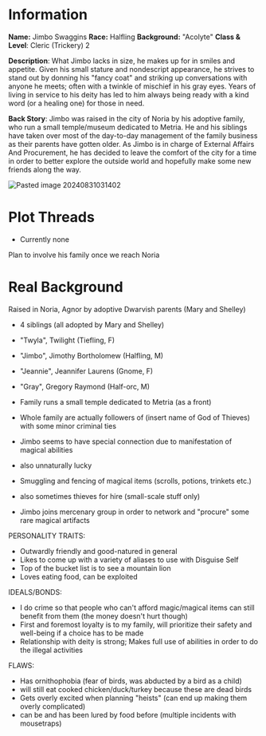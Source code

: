 # Information
**Name:** Jimbo Swaggins 
**Race:** Halfling 
**Background:** "Acolyte"
**Class & Level**: Cleric (Trickery) 2

**Description**: What Jimbo lacks in size, he makes up for in smiles and appetite. Given his small stature and nondescript appearance, he strives to stand out by donning his "fancy coat" and striking up conversations with anyone he meets; often with a twinkle of mischief in his gray eyes. Years of living in service to his deity has led to him always being ready with a kind word (or a healing one) for those in need.

**Back Story**: Jimbo was raised in the city of Noria by his adoptive family, who run a small temple/museum dedicated to Metria. He and his siblings have taken over most of the day-to-day management of the family business as their parents have gotten older. As Jimbo is in charge of External Affairs And Procurement, he has decided to leave the comfort of the city for a time in order to better explore the outside world and hopefully make some new friends along the way.

![Pasted image 20240831031402](content/Pictures/Pasted%20image%2020240831031402.png)

# Plot  Threads
- Currently none

Plan to involve his family once we reach Noria

# Real Background
Raised in Noria, Agnor by adoptive Dwarvish parents (Mary and Shelley)
- 4 siblings (all adopted by Mary and Shelley) 
- "Twyla", Twilight (Tiefling, F) 
- "Jimbo", Jimothy Bortholomew (Halfling, M) 
- "Jeannie", Jeannifer Laurens (Gnome, F) 
- "Gray", Gregory Raymond (Half-orc, M) 

- Family runs a small temple dedicated to Metria (as a front) 
- Whole family are actually followers of (insert name of God of Thieves) with some minor criminal ties 
- Jimbo seems to have special connection due to manifestation of magical abilities 
- also unnaturally lucky 
- Smuggling and fencing of magical items (scrolls, potions, trinkets etc.) 
- also sometimes thieves for hire (small-scale stuff only) 
- Jimbo joins mercenary group in order to network and "procure" some rare magical artifacts 

PERSONALITY TRAITS: 
- Outwardly friendly and good-natured in general 
- Likes to come up with a variety of aliases to use with Disguise Self 
- Top of the bucket list is to see a mountain lion 
- Loves eating food, can be exploited 

IDEALS/BONDS: 
- I do crime so that people who can't afford magic/magical items can still benefit from them (the money doesn't hurt though) 
- First and foremost loyalty is to my family, will prioritize their safety and well-being if a choice has to be made 
- Relationship with deity is strong; Makes full use of abilities in order to do the illegal activities 

FLAWS: 
- Has ornithophobia (fear of birds, was abducted by a bird as a child) 
- will still eat cooked chicken/duck/turkey because these are dead birds 
- Gets overly excited when planning "heists" (can end up making them overly complicated)
- can be and has been lured by food before (multiple incidents with mousetraps)
